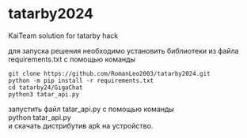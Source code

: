 # tatarby2024
KaiTeam solution for tatarby hack

для запуска решения необходимо установить библиотеки из файла requirements.txt с помощью команды <br />
```
git clone https://github.com/RomanLeo2003/tatarby2024.git
python -m pip install -r requirements.txt
cd tatarby24/GigaChat
python3 tatar_api.py
```
запустить файл tatar_api.py с помощью команды <br />
python tatar_api.py <br />
и скачать дистрибутив apk на устройство. <br />

